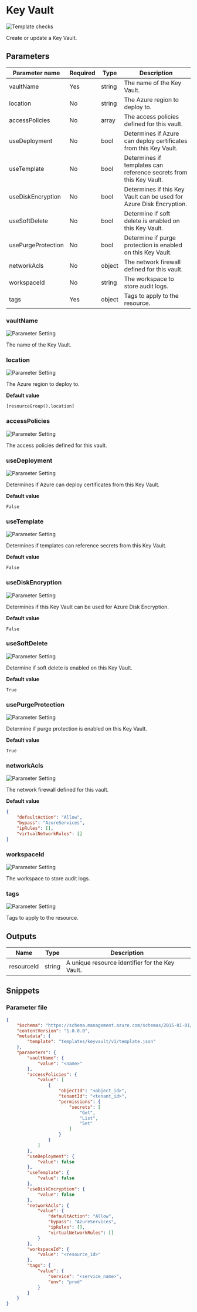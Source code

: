 # Key Vault

![Template checks](https://img.shields.io/badge/Template-Pass-green?style=flat-square)

Create or update a Key Vault.

## Parameters

Parameter name | Required | Type | Description
-------------- | -------- | ---- | -----------
vaultName      | Yes      | string | The name of the Key Vault.
location       | No       | string | The Azure region to deploy to.
accessPolicies | No       | array | The access policies defined for this vault.
useDeployment  | No       | bool | Determines if Azure can deploy certificates from this Key Vault.
useTemplate    | No       | bool | Determines if templates can reference secrets from this Key Vault.
useDiskEncryption | No       | bool | Determines if this Key Vault can be used for Azure Disk Encryption.
useSoftDelete  | No       | bool | Determine if soft delete is enabled on this Key Vault.
usePurgeProtection | No       | bool | Determine if purge protection is enabled on this Key Vault.
networkAcls    | No       | object | The network firewall defined for this vault.
workspaceId    | No       | string | The workspace to store audit logs.
tags           | Yes      | object | Tags to apply to the resource.

### vaultName

![Parameter Setting](https://img.shields.io/badge/parameter-required-orange?style=flat-square)

The name of the Key Vault.

### location

![Parameter Setting](https://img.shields.io/badge/parameter-optional-green?style=flat-square)

The Azure region to deploy to.

**Default value**

```text
[resourceGroup().location]
```

### accessPolicies

![Parameter Setting](https://img.shields.io/badge/parameter-optional-green?style=flat-square)

The access policies defined for this vault.

### useDeployment

![Parameter Setting](https://img.shields.io/badge/parameter-optional-green?style=flat-square)

Determines if Azure can deploy certificates from this Key Vault.

**Default value**

```text
False
```

### useTemplate

![Parameter Setting](https://img.shields.io/badge/parameter-optional-green?style=flat-square)

Determines if templates can reference secrets from this Key Vault.

**Default value**

```text
False
```

### useDiskEncryption

![Parameter Setting](https://img.shields.io/badge/parameter-optional-green?style=flat-square)

Determines if this Key Vault can be used for Azure Disk Encryption.

**Default value**

```text
False
```

### useSoftDelete

![Parameter Setting](https://img.shields.io/badge/parameter-optional-green?style=flat-square)

Determine if soft delete is enabled on this Key Vault.

**Default value**

```text
True
```

### usePurgeProtection

![Parameter Setting](https://img.shields.io/badge/parameter-optional-green?style=flat-square)

Determine if purge protection is enabled on this Key Vault.

**Default value**

```text
True
```

### networkAcls

![Parameter Setting](https://img.shields.io/badge/parameter-optional-green?style=flat-square)

The network firewall defined for this vault.

**Default value**

```json
{
    "defaultAction": "Allow",
    "bypass": "AzureServices",
    "ipRules": [],
    "virtualNetworkRules": []
}
```

### workspaceId

![Parameter Setting](https://img.shields.io/badge/parameter-optional-green?style=flat-square)

The workspace to store audit logs.

### tags

![Parameter Setting](https://img.shields.io/badge/parameter-required-orange?style=flat-square)

Tags to apply to the resource.

## Outputs

Name | Type | Description
---- | ---- | -----------
resourceId | string | A unique resource identifier for the Key Vault.

## Snippets

### Parameter file

```json
{
    "$schema": "https://schema.management.azure.com/schemas/2015-01-01/deploymentParameters.json#",
    "contentVersion": "1.0.0.0",
    "metadata": {
        "template": "templates/keyvault/v1/template.json"
    },
    "parameters": {
        "vaultName": {
            "value": "<name>"
        },
        "accessPolicies": {
            "value": [
                {
                    "objectId": "<object_id>",
                    "tenantId": "<tenant_id>",
                    "permissions": {
                        "secrets": [
                            "Get",
                            "List",
                            "Set"
                        ]
                    }
                }
            ]
        },
        "useDeployment": {
            "value": false
        },
        "useTemplate": {
            "value": false
        },
        "useDiskEncryption": {
            "value": false
        },
        "networkAcls": {
            "value": {
                "defaultAction": "Allow",
                "bypass": "AzureServices",
                "ipRules": [],
                "virtualNetworkRules": []
            }
        },
        "workspaceId": {
            "value": "<resource_id>"
        },
        "tags": {
            "value": {
                "service": "<service_name>",
                "env": "prod"
            }
        }
    }
}
```
